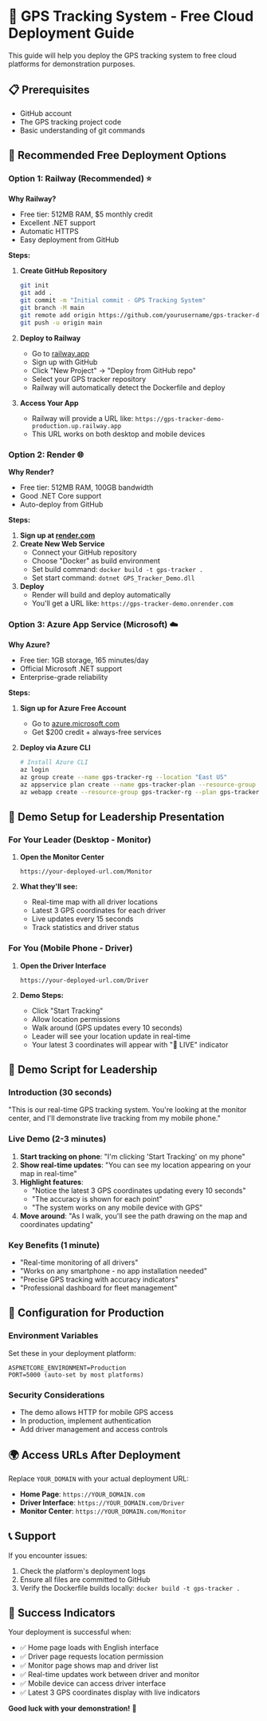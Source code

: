 # 🚀 GPS Tracking System - Free Cloud Deployment Guide

This guide will help you deploy the GPS tracking system to free cloud platforms for demonstration purposes.

## 📋 Prerequisites

- GitHub account
- The GPS tracking project code
- Basic understanding of git commands

## 🌟 Recommended Free Deployment Options

### Option 1: Railway (Recommended) ⭐

**Why Railway?**
- Free tier: 512MB RAM, $5 monthly credit
- Excellent .NET support
- Automatic HTTPS
- Easy deployment from GitHub

**Steps:**

1. **Create GitHub Repository**
   ```bash
   git init
   git add .
   git commit -m "Initial commit - GPS Tracking System"
   git branch -M main
   git remote add origin https://github.com/yourusername/gps-tracker-demo.git
   git push -u origin main
   ```

2. **Deploy to Railway**
   - Go to [railway.app](https://railway.app)
   - Sign up with GitHub
   - Click "New Project" → "Deploy from GitHub repo"
   - Select your GPS tracker repository
   - Railway will automatically detect the Dockerfile and deploy

3. **Access Your App**
   - Railway will provide a URL like: `https://gps-tracker-demo-production.up.railway.app`
   - This URL works on both desktop and mobile devices

### Option 2: Render 🌐

**Why Render?**
- Free tier: 512MB RAM, 100GB bandwidth
- Good .NET Core support
- Auto-deploy from GitHub

**Steps:**

1. **Sign up at [render.com](https://render.com)**
2. **Create New Web Service**
   - Connect your GitHub repository
   - Choose "Docker" as build environment
   - Set build command: `docker build -t gps-tracker .`
   - Set start command: `dotnet GPS_Tracker_Demo.dll`
3. **Deploy**
   - Render will build and deploy automatically
   - You'll get a URL like: `https://gps-tracker-demo.onrender.com`

### Option 3: Azure App Service (Microsoft) ☁️

**Why Azure?**
- Free tier: 1GB storage, 165 minutes/day
- Official Microsoft .NET support
- Enterprise-grade reliability

**Steps:**

1. **Sign up for Azure Free Account**
   - Go to [azure.microsoft.com](https://azure.microsoft.com/free/)
   - Get $200 credit + always-free services

2. **Deploy via Azure CLI**
   ```bash
   # Install Azure CLI
   az login
   az group create --name gps-tracker-rg --location "East US"
   az appservice plan create --name gps-tracker-plan --resource-group gps-tracker-rg --sku FREE
   az webapp create --resource-group gps-tracker-rg --plan gps-tracker-plan --name gps-tracker-demo --deployment-container-image-name your-docker-image
   ```

## 📱 Demo Setup for Leadership Presentation

### For Your Leader (Desktop - Monitor)

1. **Open the Monitor Center**
   ```
   https://your-deployed-url.com/Monitor
   ```
   
2. **What they'll see:**
   - Real-time map with all driver locations
   - Latest 3 GPS coordinates for each driver
   - Live updates every 15 seconds
   - Track statistics and driver status

### For You (Mobile Phone - Driver)

1. **Open the Driver Interface**
   ```
   https://your-deployed-url.com/Driver
   ```
   
2. **Demo Steps:**
   - Click "Start Tracking"
   - Allow location permissions
   - Walk around (GPS updates every 10 seconds)
   - Leader will see your location update in real-time
   - Your latest 3 coordinates will appear with "🔴 LIVE" indicator

## 🎯 Demo Script for Leadership

### Introduction (30 seconds)
"This is our real-time GPS tracking system. You're looking at the monitor center, and I'll demonstrate live tracking from my mobile phone."

### Live Demo (2-3 minutes)
1. **Start tracking on phone**: "I'm clicking 'Start Tracking' on my phone"
2. **Show real-time updates**: "You can see my location appearing on your map in real-time"
3. **Highlight features**: 
   - "Notice the latest 3 GPS coordinates updating every 10 seconds"
   - "The accuracy is shown for each point"
   - "The system works on any mobile device with GPS"
4. **Move around**: "As I walk, you'll see the path drawing on the map and coordinates updating"

### Key Benefits (1 minute)
- "Real-time monitoring of all drivers"
- "Works on any smartphone - no app installation needed"
- "Precise GPS tracking with accuracy indicators"
- "Professional dashboard for fleet management"

## 🔧 Configuration for Production

### Environment Variables
Set these in your deployment platform:

```
ASPNETCORE_ENVIRONMENT=Production
PORT=5000 (auto-set by most platforms)
```

### Security Considerations
- The demo allows HTTP for mobile GPS access
- In production, implement authentication
- Add driver management and access controls

## 🌍 Access URLs After Deployment

Replace `YOUR_DOMAIN` with your actual deployment URL:

- **Home Page**: `https://YOUR_DOMAIN.com`
- **Driver Interface**: `https://YOUR_DOMAIN.com/Driver`
- **Monitor Center**: `https://YOUR_DOMAIN.com/Monitor`

## 📞 Support

If you encounter issues:
1. Check the platform's deployment logs
2. Ensure all files are committed to GitHub
3. Verify the Dockerfile builds locally: `docker build -t gps-tracker .`

## 🎉 Success Indicators

Your deployment is successful when:
- ✅ Home page loads with English interface
- ✅ Driver page requests location permission
- ✅ Monitor page shows map and driver list
- ✅ Real-time updates work between driver and monitor
- ✅ Mobile device can access driver interface
- ✅ Latest 3 GPS coordinates display with live indicators

**Good luck with your demonstration!** 🚀 